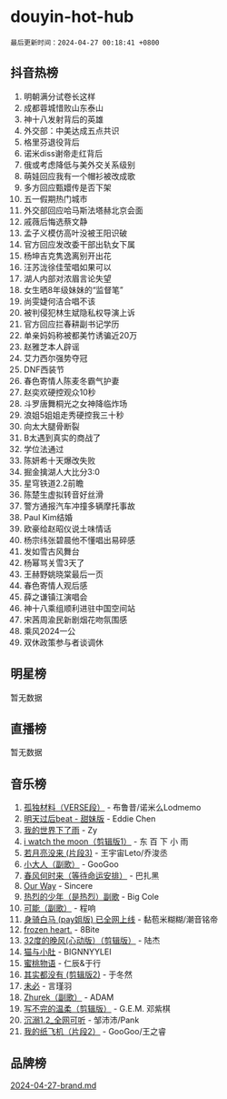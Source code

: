# douyin-hot-hub

`最后更新时间：2024-04-27 00:18:41 +0800`

## 抖音热榜

1. 明朝满分试卷长这样
1. 成都蓉城惜败山东泰山
1. 神十八发射背后的英雄
1. 外交部：中美达成五点共识
1. 格里芬退役背后
1. 诺米diss谢帝走红背后
1. 俄或考虑降低与美外交关系级别
1. 萌娃回应我有一个帽衫被改成歌
1. 多方回应甄嬛传是否下架
1. 五一假期热门城市
1. 外交部回应哈马斯法塔赫北京会面
1. 戚薇后悔选蔡文静
1. 孟子义模仿高叶没被王阳识破
1. 官方回应发改委干部出轨女下属
1. 杨坤吉克隽逸离别开出花
1. 汪苏泷徐佳莹唱如果可以
1. 湖人内部对浓眉言论失望
1. 女生晒8年级妹妹的“监督笔”
1. 尚雯婕何洁合唱不该
1. 被判侵犯林生斌隐私权导演上诉
1. 官方回应拦春耕副书记学历
1. 单亲妈妈称被都美竹诱骗近20万
1. 赵雅芝本人辟谣
1. 艾力西尔强势夺冠
1. DNF西装节
1. 春色寄情人陈麦冬霸气护妻
1. 赵奕欢硬控观众10秒
1. 斗罗唐舞桐光之女神降临炸场
1. 浪姐5姐姐走秀硬控我三十秒
1. 向太大腿骨断裂
1. B太遇到真实的商战了
1. 学位法通过
1. 陈妍希十天爆改失败
1. 掘金擒湖人大比分3:0
1. 星穹铁道2.2前瞻
1. 陈楚生虚拟转音好丝滑
1. 警方通报汽车冲撞多辆摩托事故
1. Paul Kim结婚
1. 欧豪给赵昭仪说土味情话
1. 杨宗纬张碧晨他不懂唱出易碎感
1. 发如雪古风舞台
1. 杨幂骂关雪3天了
1. 王赫野姚晓棠最后一页
1. 春色寄情人观后感
1. 薛之谦镇江演唱会
1. 神十八乘组顺利进驻中国空间站
1. 宋茜周渝民新剧烟花吻氛围感
1. 乘风2024一公
1. 双休政策参与者谈调休

## 明星榜

暂无数据

## 直播榜

暂无数据

## 音乐榜

1. [孤独材料（VERSE段）](https://sf5-hl-cdn-tos.douyinstatic.com/obj/tos-cn-ve-2774/ocX7glDNHYlwFeYrGQfBZoThtvPWy8tCCEBGKQ) - 布鲁昔/诺米么Lodmemo
1. [明天过后beat - 甜妹版](https://sf5-hl-cdn-tos.douyinstatic.com/obj/tos-cn-ve-2774/osMLYeeoMm04CZyaI91XUDF8OzLRLgePKALGHI) - Eddie Chen
1. [我的世界下了雨](https://sf5-hl-cdn-tos.douyinstatic.com/obj/tos-cn-ve-2774/o85sBiwXIByH9bWIMAEEOoiQ1o1m9Afn15BspE) - Zy
1. [i watch the moon（剪辑版1）](https://sf5-hl-cdn-tos.douyinstatic.com/obj/tos-cn-ve-2774/o0I9mSChzHZANMJIEBfkCQzzg6N5WAcVtqft9P) - 东 百 下 小 雨
1. [若月亮没来 (片段3)](https://sf27-cdn-tos.douyinstatic.com/obj/tos-cn-ve-2774/okfyEUsGW1B1ovJi5JiN9IjvAT2lMwA054GoEB) - 王宇宙Leto/乔浚丞
1. [小大人（副歌）](https://sf27-cdn-tos.douyinstatic.com/obj/tos-cn-ve-2774/oIhaDwehWhLFsVIG7QIICLLazDNGJAGg5geeb4) - GooGoo
1. [春风何时来（等待命运安排）](https://sf5-hl-cdn-tos.douyinstatic.com/obj/tos-cn-ve-2774/oICBNbD3gelMfB4WgiD1KI2jQtXZE2FgHLwtsl) - 巴扎黑
1. [Our Way](https://sf5-hl-cdn-tos.douyinstatic.com/obj/tos-cn-ve-2774/o8tPEkQgQNCe0DPeFwZzYrbqLlnzBBrYidWkEZ) - Sincere
1. [热烈的少年（是热烈）副歌](https://sf5-hl-cdn-tos.douyinstatic.com/obj/tos-cn-ve-2774/owVNI0CLDAUMtSz6TEYvfFBFL4UDFFhLfgK8fa) - Big Cole
1. [可能（副歌）](https://sf5-hl-cdn-tos.douyinstatic.com/obj/tos-cn-ve-2774/cde1731888894259b333569393c2fb51) - 程响
1. [身骑白马 (pay姐版) 已全网上线](https://sf3-cdn-tos.douyinstatic.com/obj/tos-cn-ve-2774/oQLO5ZgLsFkaDhdIIveF2zUCgfweY0gWaH4AQG) - 黏苞米糊糊/潮音铭帝
1. [frozen heart.](https://sf5-hl-cdn-tos.douyinstatic.com/obj/tos-cn-ve-2774/oIIWJfyjIACZA9zQMtnJ6hQQhFC4vhCupoRBsO) - 8Bite
1. [32度的晚风(心动版）（剪辑版）](https://sf3-cdn-tos.douyinstatic.com/obj/tos-cn-ve-2774/owNyabsyWdzUulxhoJfK8IBXgp0UMQAHpvGh2B) - 陆杰
1. [猫与小肚](https://sf5-hl-cdn-tos.douyinstatic.com/obj/tos-cn-ve-2774/osZeoClMECgK8DYl6VebABgbchEtPYQjZEnRtd) - BIGNNYYLEI
1. [蜜桃物语](https://sf5-hl-cdn-tos.douyinstatic.com/obj/tos-cn-ve-2774/oIhOSCZtIACtYU4XQkngiW9kCBfVD1Fz9IYeqL) - 仁辰&于行
1. [其实都没有 (剪辑版2)](https://sf5-hl-cdn-tos.douyinstatic.com/obj/tos-cn-ve-2774/oEBNQenHZtBhxYjGgUDQk0BCHTigQafgFlbQ7k) - 于冬然
1. [未必](https://sf3-cdn-tos.douyinstatic.com/obj/tos-cn-ve-2774/ogntQMFnKQDZUgTCYuJgfLEtleYZZFxBQqhhFB) - 言瑾羽
1. [Zhurek（副歌）](https://sf6-cdn-tos.douyinstatic.com/obj/tos-cn-ve-2774/ooQm8FBZQDlf0btEYgVpCcSCQfrdJGBEKZYBGS) - ADAM
1. [写不完的温柔（剪辑版）](https://sf3-cdn-tos.douyinstatic.com/obj/tos-cn-ve-2774/oYBzzZQJ233GfwkemJJffAIWgeIYrjZfWhHTcG) - G.E.M. 邓紫棋
1. [沉溺1.2_全网可听](https://sf5-hl-cdn-tos.douyinstatic.com/obj/tos-cn-ve-2774/ok2QoiBqsWAX9McZmWiI9gAB0EzwD4Xj6yfmtH) - 邹沛沛/Pank
1. [我的纸飞机（片段2）](https://sf5-hl-cdn-tos.douyinstatic.com/obj/tos-cn-ve-2774/oM2ZrKcg2CD5AeRB2gkeXOFB1IxAGJdZPazYHf) - GooGoo/王之睿

## 品牌榜

[2024-04-27-brand.md](2024-04-27-brand.md)
